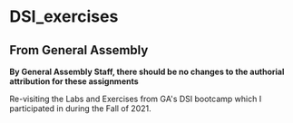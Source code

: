 # DSI_exercises
## From General Assembly
**By General Assembly Staff, there should be no changes to the authorial attribution for these assignments**

Re-visiting the Labs and Exercises from GA's DSI bootcamp which I participated in during the Fall of 2021. 
